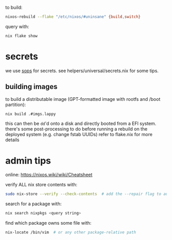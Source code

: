 to build:
```sh
nixos-rebuild --flake "/etc/nixos/#uninsane" {build,switch}
```

query with:
```sh
nix flake show
```


# secrets

we use [sops](https://github.com/Mic92/sops-nix) for secrets.
see helpers/universal/secrets.nix for some tips.

## building images

to build a distributable image (GPT-formatted image with rootfs and /boot partition):
```sh
nix build .#imgs.lappy
```
this can then be `dd`'d onto a disk and directly booted from a EFI system.
there's some post-processing to do before running a rebuild on the deployed system (e.g. change fstab UUIDs)
refer to flake.nix for more details


# admin tips

online: <https://nixos.wiki/wiki/Cheatsheet>

verify ALL nix store contents with:
```sh
sudo nix-store --verify --check-contents  # add the --repair flag to auto-repair as well
```

search for a package with:
```sh
nix search nixpkgs <query string>
```

find which package owns some file with:
```sh
nix-locate /bin/vim  # or any other package-relative path
```
